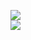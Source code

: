 [![](https://img.shields.io/badge/Made%20With-Github%20Spray-lightgrey.svg?style=for-the-badge&logo=github)](https://github.com/Annihil/github-spray#31771)  
[![](https://i.imgur.com/2DrTn0Z.gif)](https://github.com/Annihil/github-spray)